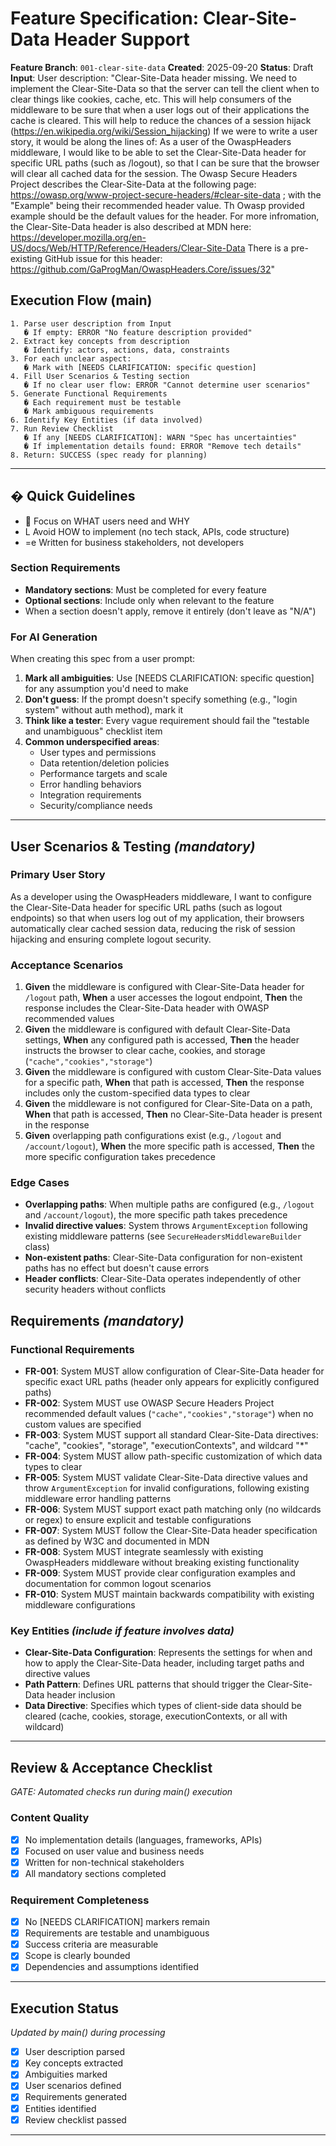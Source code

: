 # Feature Specification: Clear-Site-Data Header Support

**Feature Branch**: `001-clear-site-data`
**Created**: 2025-09-20
**Status**: Draft
**Input**: User description: "Clear-Site-Data header missing. We need to implement the Clear-Site-Data so that the server can tell the client when to clear things like cookies, cache, etc.
This will help consumers of the middleware to be sure that when a user logs out of their applications the cache is cleared. This will help to reduce the chances of a session hijack (https://en.wikipedia.org/wiki/Session_hijacking)
If we were to write a user story, it would be along the lines of:
As a user of the OwaspHeaders middleware, I would like to be able to set the Clear-Site-Data header for specific URL paths (such as /logout), so that I can be sure that the browser will clear all cached data for the session.
The Owasp Secure Headers Project describes the Clear-Site-Data at the following page: https://owasp.org/www-project-secure-headers/#clear-site-data ; with the "Example" being their recommended header value. Th Owasp provided example should be the default values for the header.
For more infromation, the Clear-Site-Data header is also described at MDN here: https://developer.mozilla.org/en-US/docs/Web/HTTP/Reference/Headers/Clear-Site-Data
There is a pre-existing GitHub issue for this header: https://github.com/GaProgMan/OwaspHeaders.Core/issues/32"

## Execution Flow (main)
```
1. Parse user description from Input
   � If empty: ERROR "No feature description provided"
2. Extract key concepts from description
   � Identify: actors, actions, data, constraints
3. For each unclear aspect:
   � Mark with [NEEDS CLARIFICATION: specific question]
4. Fill User Scenarios & Testing section
   � If no clear user flow: ERROR "Cannot determine user scenarios"
5. Generate Functional Requirements
   � Each requirement must be testable
   � Mark ambiguous requirements
6. Identify Key Entities (if data involved)
7. Run Review Checklist
   � If any [NEEDS CLARIFICATION]: WARN "Spec has uncertainties"
   � If implementation details found: ERROR "Remove tech details"
8. Return: SUCCESS (spec ready for planning)
```

---

## � Quick Guidelines
-  Focus on WHAT users need and WHY
- L Avoid HOW to implement (no tech stack, APIs, code structure)
- =e Written for business stakeholders, not developers

### Section Requirements
- **Mandatory sections**: Must be completed for every feature
- **Optional sections**: Include only when relevant to the feature
- When a section doesn't apply, remove it entirely (don't leave as "N/A")

### For AI Generation
When creating this spec from a user prompt:
1. **Mark all ambiguities**: Use [NEEDS CLARIFICATION: specific question] for any assumption you'd need to make
2. **Don't guess**: If the prompt doesn't specify something (e.g., "login system" without auth method), mark it
3. **Think like a tester**: Every vague requirement should fail the "testable and unambiguous" checklist item
4. **Common underspecified areas**:
   - User types and permissions
   - Data retention/deletion policies
   - Performance targets and scale
   - Error handling behaviors
   - Integration requirements
   - Security/compliance needs

---

## User Scenarios & Testing *(mandatory)*

### Primary User Story
As a developer using the OwaspHeaders middleware, I want to configure the Clear-Site-Data header for specific URL paths (such as logout endpoints) so that when users log out of my application, their browsers automatically clear cached session data, reducing the risk of session hijacking and ensuring complete logout security.

### Acceptance Scenarios
1. **Given** the middleware is configured with Clear-Site-Data header for `/logout` path, **When** a user accesses the logout endpoint, **Then** the response includes the Clear-Site-Data header with OWASP recommended values
2. **Given** the middleware is configured with default Clear-Site-Data settings, **When** any configured path is accessed, **Then** the header instructs the browser to clear cache, cookies, and storage (`"cache","cookies","storage"`)
3. **Given** the middleware is configured with custom Clear-Site-Data values for a specific path, **When** that path is accessed, **Then** the response includes only the custom-specified data types to clear
4. **Given** the middleware is not configured for Clear-Site-Data on a path, **When** that path is accessed, **Then** no Clear-Site-Data header is present in the response
5. **Given** overlapping path configurations exist (e.g., `/logout` and `/account/logout`), **When** the more specific path is accessed, **Then** the more specific configuration takes precedence

### Edge Cases
- **Overlapping paths**: When multiple paths are configured (e.g., `/logout` and `/account/logout`), the more specific path takes precedence
- **Invalid directive values**: System throws `ArgumentException` following existing middleware patterns (see `SecureHeadersMiddlewareBuilder` class)
- **Non-existent paths**: Clear-Site-Data configuration for non-existent paths has no effect but doesn't cause errors
- **Header conflicts**: Clear-Site-Data operates independently of other security headers without conflicts

## Requirements *(mandatory)*

### Functional Requirements
- **FR-001**: System MUST allow configuration of Clear-Site-Data header for specific exact URL paths (header only appears for explicitly configured paths)
- **FR-002**: System MUST use OWASP Secure Headers Project recommended default values (`"cache","cookies","storage"`) when no custom values are specified
- **FR-003**: System MUST support all standard Clear-Site-Data directives: "cache", "cookies", "storage", "executionContexts", and wildcard "*"
- **FR-004**: System MUST allow path-specific customization of which data types to clear
- **FR-005**: System MUST validate Clear-Site-Data directive values and throw `ArgumentException` for invalid configurations, following existing middleware error handling patterns
- **FR-006**: System MUST support exact path matching only (no wildcards or regex) to ensure explicit and testable configurations
- **FR-007**: System MUST follow the Clear-Site-Data header specification as defined by W3C and documented in MDN
- **FR-008**: System MUST integrate seamlessly with existing OwaspHeaders middleware without breaking existing functionality
- **FR-009**: System MUST provide clear configuration examples and documentation for common logout scenarios
- **FR-010**: System MUST maintain backwards compatibility with existing middleware configurations

### Key Entities *(include if feature involves data)*
- **Clear-Site-Data Configuration**: Represents the settings for when and how to apply the Clear-Site-Data header, including target paths and directive values
- **Path Pattern**: Defines URL patterns that should trigger the Clear-Site-Data header inclusion
- **Data Directive**: Specifies which types of client-side data should be cleared (cache, cookies, storage, executionContexts, or all with wildcard)

---

## Review & Acceptance Checklist
*GATE: Automated checks run during main() execution*

### Content Quality
- [x] No implementation details (languages, frameworks, APIs)
- [x] Focused on user value and business needs
- [x] Written for non-technical stakeholders
- [x] All mandatory sections completed

### Requirement Completeness
- [x] No [NEEDS CLARIFICATION] markers remain
- [x] Requirements are testable and unambiguous
- [x] Success criteria are measurable
- [x] Scope is clearly bounded
- [x] Dependencies and assumptions identified

---

## Execution Status
*Updated by main() during processing*

- [x] User description parsed
- [x] Key concepts extracted
- [x] Ambiguities marked
- [x] User scenarios defined
- [x] Requirements generated
- [x] Entities identified
- [x] Review checklist passed

---